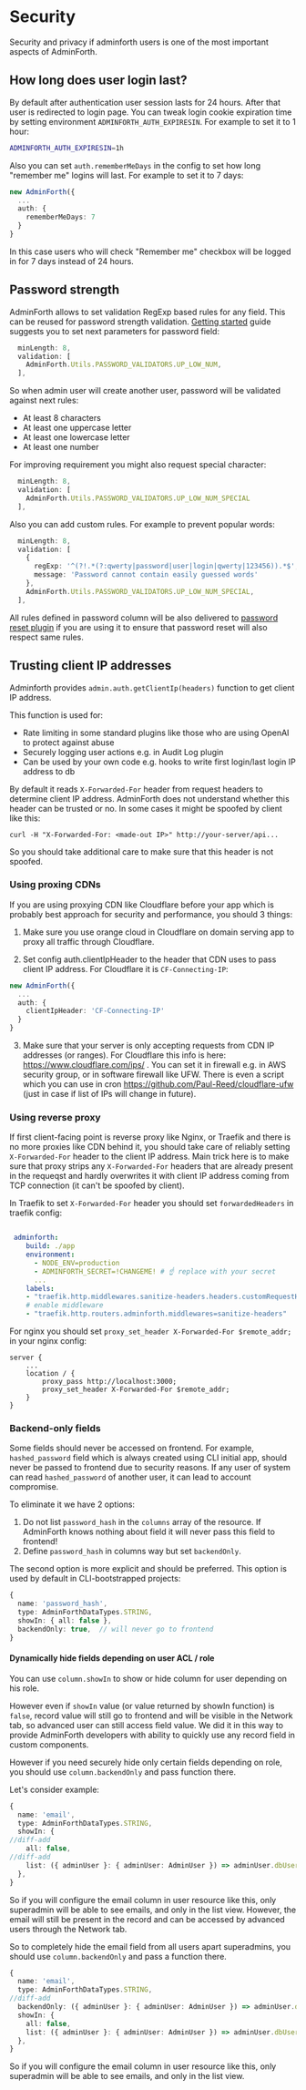 # Security

Security and privacy if adminforth users is one of the most important aspects of AdminForth.

## How long does user login last?

By default after authentication user session lasts for 24 hours. After that user is redirected to login page.
You can tweak login cookie expiration time by setting environment `ADMINFORTH_AUTH_EXPIRESIN`. For example to set it to 1 hour:

```bash
ADMINFORTH_AUTH_EXPIRESIN=1h
```

Also you can set `auth.rememberMeDays` in the config to set how long "remember me" logins will last.
For example to set it to 7 days:

```ts ./index.ts
new AdminForth({
  ...
  auth: {
    rememberMeDays: 7
  }
}
```

In this case users who will check "Remember me" checkbox will be logged in for 7 days instead of 24 hours.


## Password strength

AdminForth allows to set validation RegExp based rules for any field. This can be reused for password strength validation.
[Getting started](../001-gettingStarted.md) guide suggests you to set next parameters for password field:

```ts ./index.ts
  minLength: 8,
  validation: [
    AdminForth.Utils.PASSWORD_VALIDATORS.UP_LOW_NUM,
  ],
```

So when admin user will create another user, password will be validated against next rules:
- At least 8 characters
- At least one uppercase letter
- At least one lowercase letter
- At least one number

For improving requirement you might also request special character:

```ts ./index.ts
  minLength: 8,
  validation: [
    AdminForth.Utils.PASSWORD_VALIDATORS.UP_LOW_NUM_SPECIAL
  ],
```

Also you can add custom rules. For example to prevent popular words:

```ts ./index.ts
  minLength: 8,
  validation: [
    {
      regExp: '^(?!.*(?:qwerty|password|user|login|qwerty|123456)).*$',
      message: 'Password cannot contain easily guessed words'
    },
    AdminForth.Utils.PASSWORD_VALIDATORS.UP_LOW_NUM_SPECIAL,
  ],
```

All rules defined in password column will be also delivered to [password reset plugin](../07-Plugins/07-email-password-reset.md) if you are using it to ensure that password reset will also respect same rules.


## Trusting client IP addresses

Adminforth provides `admin.auth.getClientIp(headers)` function to get client IP address. 

This function is used for:
- Rate limiting in some standard plugins like those who are using OpenAI to protect against abuse
- Securely logging user actions e.g. in Audit Log plugin
- Can be used by your own code e.g. hooks to write first login/last login IP address to db

By default it reads `X-Forwarded-For` header from request headers to determine client IP address. 
AdminForth does not understand whether this header can be trusted or no. In some cases it might be spoofed by client like this:

```
curl -H "X-Forwarded-For: <made-out IP>" http://your-server/api...
```

So you should take additional care to make sure that this header is not spoofed.

### Using proxing CDNs

If you are using proxying CDN like Cloudflare before your app which is probably best approach for security and performance, you should 3 things:
1) Make sure you use orange cloud in Cloudflare on domain serving app to proxy all traffic through Cloudflare.

2) Set config auth.clientIpHeader to the header that CDN uses to pass client IP address. 
For Cloudflare it is `CF-Connecting-IP`: 

```ts ./index.ts
new AdminForth({
  ...
  auth: {
    clientIpHeader: 'CF-Connecting-IP'
  }
}
```

3) Make sure that your server is only accepting requests from CDN IP addresses (or ranges). For Cloudflare this info is here: https://www.cloudflare.com/ips/ . You can set it in firewall e.g. in AWS security group, or in software firewall like UFW. There is even a script which you can use in cron https://github.com/Paul-Reed/cloudflare-ufw (just in case if list of IPs will change in future).


### Using reverse proxy

If first client-facing point is reverse proxy like Nginx, or Traefik and there is no more proxies like CDN behind it, you should take care of reliably setting `X-Forwarded-For` header to the client IP address. 
Main trick here is to make sure that proxy strips any `X-Forwarded-For` headers that are already present in the requeqst and hardly overwrites it with client IP address coming from TCP connection (it can't be spoofed by client).


In Traefik to set `X-Forwarded-For` header you should set `forwardedHeaders` in traefik config:

```yaml

 adminforth:
    build: ./app
    environment:
      - NODE_ENV=production
      - ADMINFORTH_SECRET=!CHANGEME! # ☝️ replace with your secret
      ...
    labels:
    - "traefik.http.middlewares.sanitize-headers.headers.customRequestHeaders.X-Forwarded-For=$remote_addr"
    # enable middleware
    - "traefik.http.routers.adminforth.middlewares=sanitize-headers"
```


For nginx you should set `proxy_set_header X-Forwarded-For $remote_addr;` in your nginx config:

```nginx
server {
    ...
    location / {
        proxy_pass http://localhost:3000;
        proxy_set_header X-Forwarded-For $remote_addr;
    }
}
```



### Backend-only fields

Some fields should never be accessed on frontend. For example, `hashed_password` field which is always created using CLI initial app, should never be passed to frontend due to security reasons.
If any user of system can read `hashed_password` of another user, it can lead to account compromise.

To eliminate it we have 2 options:

1) Do not list `password_hash` in the `columns` array of the resource. If AdminForth knows nothing about field
it will never pass this field to frontend!
2) Define `password_hash` in columns way but set `backendOnly`. 

The second option is more explicit and should be preferred. This option is used by default in CLI-bootstrapped projects:

```ts
{
  name: 'password_hash',
  type: AdminForthDataTypes.STRING,
  showIn: { all: false },
  backendOnly: true,  // will never go to frontend
}
```

#### Dynamically hide fields depending on user ACL / role

You can use `column.showIn` to show or hide column for user depending on his role.

However even if `showIn` value (or value returned by showIn function) is `false`, record value will still go to frontend and will be
visible in the Network tab, so advanced user can still access field value. We did it in this way to provide AdminForth developers with ability to quickly use any record field in custom components.

However if you need securely hide only certain fields depending on role, you should use `column.backendOnly` and pass function there.

Let's consider example:

```ts
{
  name: 'email',
  type: AdminForthDataTypes.STRING,
  showIn: { 
//diff-add
    all: false, 
//diff-add
    list: ({ adminUser }: { adminUser: AdminUser }) => adminUser.dbUser.role === 'superadmin',
  },
}
```

So if you will configure the email column in user resource like this, only superadmin will be able to see emails, and only in the list view.
However, the email will still be present in the record and can be accessed by advanced users through the Network tab.

So to completely hide the email field from all users apart superadmins, you should use `column.backendOnly` and pass a function there.

```ts
{
  name: 'email',
  type: AdminForthDataTypes.STRING,
//diff-add
  backendOnly: ({ adminUser }: { adminUser: AdminUser }) => adminUser.dbUser.role === 'superadmin',
  showIn: { 
    all: false, 
    list: ({ adminUser }: { adminUser: AdminUser }) => adminUser.dbUser.role === 'superadmin',
  },
}
```

So if you will configure the email column in user resource like this, only superadmin will be able to see emails, and only in the list view.
